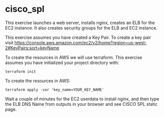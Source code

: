 # cisco_spl

 This exercise launches a web server, installs nginx, creates an ELB for the EC2 instance. It also creates security groups for the ELB and EC2 instance.
 
 This exercise assumes you have created a Key Pair.
 To create a key pair visit https://console.aws.amazon.com/ec2/v2/home?region=us-west-2#KeyPairs:sort=keyName

 To create the resources in AWS we will use terraform. This exercise assumes you have initialized your project directory with:

	terraform init

 To create the resources in AWS:

	terraform apply -var 'key_name=YOUR_KEY_NAME'

 Wait a couple of minutes for the EC2 userdata to install nginx, and then type the ELB DNS Name from outputs in your browser and see CISCO SPL static page.

